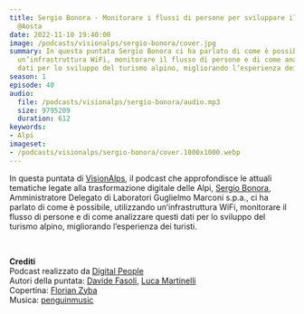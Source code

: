 ```yaml
---
title: Sergio Bonora - Monitorare i flussi di persone per sviluppare il turismo alpino
  @Aosta
date: 2022-11-10 19:40:00
image: /podcasts/visionalps/sergio-bonora/cover.jpg
summary: In questa puntata Sergio Bonora ci ha parlato di come è possibile, utilizzando
  un’infrastruttura WiFi, monitorare il flusso di persone e di come analizzare questi
  dati per lo sviluppo del turismo alpino, migliorando l’esperienza dei turisti.
season: 1
episode: 40
audio:
  file: /podcasts/visionalps/sergio-bonora/audio.mp3
  size: 9795209
  duration: 612
keywords:
- Alpi
imageset:
- /podcasts/visionalps/sergio-bonora/cover.1000x1000.webp
---
```


In questa puntata di [VisionAlps](https://www.visionalps.com/), il podcast che approfondisce le attuali tematiche legate alla trasformazione digitale delle Alpi, [Sergio Bonora](https://www.linkedin.com/in/sergio-bonora-87939a1/), Amministratore Delegato di Laboratori Guglielmo Marconi s.p.a., ci ha parlato di come è possibile, utilizzando un’infrastruttura WiFi, monitorare il flusso di persone e di come analizzare questi dati per lo sviluppo del turismo alpino, migliorando l’esperienza dei turisti.

<br>

**Crediti**<br>
Podcast realizzato da [Digital People](https://w3id.org/digitalpeople)<br>
Autori della puntata: [Davide Fasoli](https://www.linkedin.com/in/davide-fasoli-2b3246179/), [Luca Martinelli](https://www.linkedin.com/in/luca-martinelli/)<br>
Copertina: [Florian Zyba](https://www.linkedin.com/in/florian-zyba/)<br>
Musica: [penguinmusic](https://pixabay.com/users/penguinmusic-24940186/)